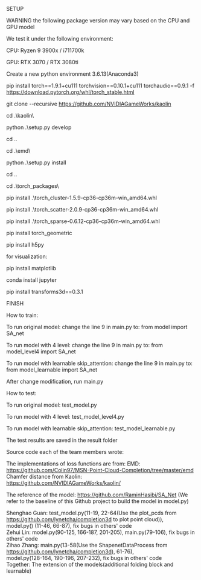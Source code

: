 SETUP

WARNING the following package version may vary based on the CPU and GPU model 

We test it under the following environment:

CPU: Ryzen 9 3900x / i711700k

GPU: RTX 3070 / RTX 3080ti

Create a new python environment 3.6.13(Anaconda3)

pip install torch==1.9.1+cu111 torchvision==0.10.1+cu111 torchaudio==0.9.1 -f https://download.pytorch.org/whl/torch_stable.html

git clone --recursive https://github.com/NVIDIAGameWorks/kaolin

cd .\kaolin\

python .\setup.py develop

cd ..

cd .\emd\

python .\setup.py install

cd ..

cd .\torch_packages\

pip install .\torch_cluster-1.5.9-cp36-cp36m-win_amd64.whl

pip install .\torch_scatter-2.0.9-cp36-cp36m-win_amd64.whl

pip install .\torch_sparse-0.6.12-cp36-cp36m-win_amd64.whl

pip install torch_geometric

pip install h5py

for visualization:

pip install matplotlib

conda install jupyter

pip install transforms3d==0.3.1

FINISH

How to train:

To run original model: change the line 9 in main.py to: from model import SA_net

To run model with 4 level: change the line 9 in main.py to: from model_level4 import SA_net

To run model with learnable skip_attention: change the line 9 in main.py to: from model_learnable import SA_net

After change modification, run main.py

How to test:

To run original model: test_model.py

To run model with 4 level: test_model_level4.py

To run model with learnable skip_attention: test_model_learnable.py

The test results are saved in the result folder




Source code each of the team members wrote:

The implementations of loss functions are from:
EMD: https://github.com/Colin97/MSN-Point-Cloud-Completion/tree/master/emd
Chamfer distance from Kaolin: https://github.com/NVIDIAGameWorks/kaolin/

The reference of the model: https://github.com/RaminHasibi/SA_Net 
(We refer to the baseline of this Github project to build the model in model.py)

Shenghao Guan: test_model.py(11-19, 22-64(Use the plot_pcds from https://github.com/lynetcha/completion3d to plot point cloud)),</br>
               model.py() (11-46, 66-87), fix bugs in others' code</br>
Zehui Lin: model.py(90-125, 166-187, 201-205), main.py(79-106), fix bugs in others' code</br>
Zihao Zhang: main.py(13-58(Use the ShapenetDataProcess from https://github.com/lynetcha/completion3d), 61-76),</br>
             model.py(128-164, 190-196, 207-232), fix bugs in others' code</br>
Together: The extension of the models(additional folding block and learnable)

